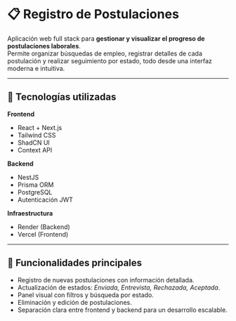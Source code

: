 # 📋 Registro de Postulaciones

Aplicación web full stack para **gestionar y visualizar el progreso de postulaciones laborales**.  
Permite organizar búsquedas de empleo, registrar detalles de cada postulación y realizar seguimiento por estado, todo desde una interfaz moderna e intuitiva.

---

## 🚀 Tecnologías utilizadas

**Frontend**
- React + Next.js  
- Tailwind CSS  
- ShadCN UI  
- Context API  

**Backend**
- NestJS  
- Prisma ORM  
- PostgreSQL  
- Autenticación JWT  

**Infraestructura**
- Render (Backend)  
- Vercel (Frontend)  

---

## 🎯 Funcionalidades principales

- Registro de nuevas postulaciones con información detallada.  
- Actualización de estados: *Enviada, Entrevista, Rechazada, Aceptada*.  
- Panel visual con filtros y búsqueda por estado.  
- Eliminación y edición de postulaciones.  
- Separación clara entre frontend y backend para un desarrollo escalable.  



